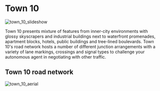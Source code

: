 # Town 10

![town_10_slideshow](../img/maps/town10/town10.webp)

Town 10 presents mixture of features from inner-city environments with glossy skyscrapers and industrial buildings next to waterfront promenades, apartment blocks, hotels, public buildings and tree-lined boulevards. Town 10's road network hosts a number of different junction arrangements with a variety of lane markings, crossings and signal types to challenge your autonomous agent in negotiating with other traffic. 

## Town 10 road network

![town_10_aerial](../img/maps/town10/town10aerial.webp)

 

